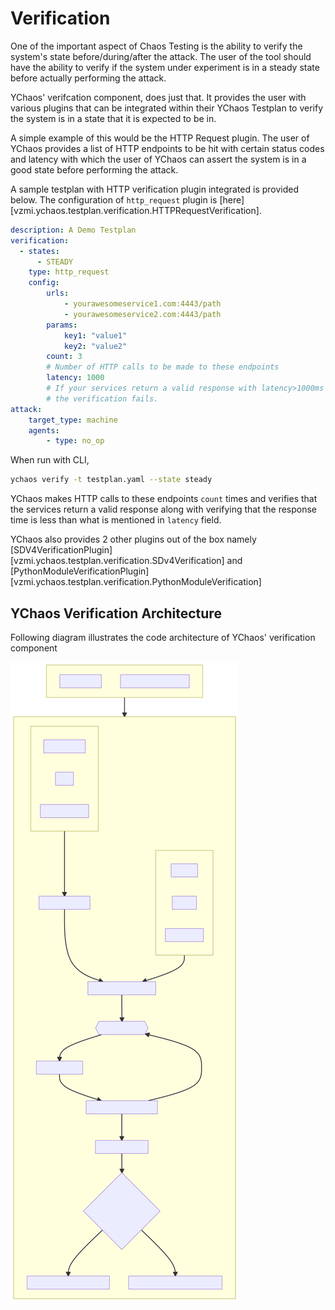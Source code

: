 # Verification

One of the important aspect of Chaos Testing is the
ability to verify the system's state before/during/after the attack.
The user of the tool should have the ability to verify if the system
under experiment is in a steady state before actually performing the attack.

YChaos' verifcation component, does just that. It provides the user with
various plugins that can be integrated within their YChaos Testplan to
verify the system is in a state that it is expected to be in.

A simple example of this would be the HTTP Request plugin. The user of
YChaos provides a list of HTTP endpoints to be hit with certain status codes
and latency with which the user of YChaos can assert the system is
in a good state before performing the attack.

A sample testplan with HTTP verification plugin integrated is
provided below. The configuration of `http_request` plugin is 
[here][vzmi.ychaos.testplan.verification.HTTPRequestVerification].

```yaml
description: A Demo Testplan
verification:
  - states:
      - STEADY
    type: http_request
    config:
        urls:
            - yourawesomeservice1.com:4443/path
            - yourawesomeservice2.com:4443/path
        params:
            key1: "value1"
            key2: "value2"
        count: 3
        # Number of HTTP calls to be made to these endpoints
        latency: 1000
        # If your services return a valid response with latency>1000ms
        # the verification fails.
attack:
    target_type: machine
    agents:
        - type: no_op
```

When run with CLI, 

```bash
ychaos verify -t testplan.yaml --state steady
```

YChaos makes HTTP calls to these endpoints `count` times and verifies
that the services return a valid response along with verifying
that the response time is less than what is mentioned in `latency` field.

YChaos also provides 2 other plugins out of the box namely
[SDV4VerificationPlugin][vzmi.ychaos.testplan.verification.SDv4Verification] and
[PythonModuleVerificationPlugin][vzmi.ychaos.testplan.verification.PythonModuleVerification]

## YChaos Verification Architecture

Following diagram illustrates the code architecture of YChaos'
verification component

![Verification Flowchart](../resources/img/verification_flowchart.svg)
